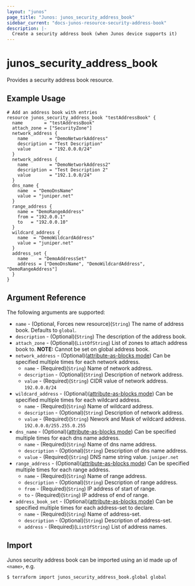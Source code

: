 ```yaml
---
layout: "junos"
page_title: "Junos: junos_security_address_book"
sidebar_current: "docs-junos-resource-security-address-book"
description: |-
  Create a security address book (when Junos device supports it)
---
```


# junos_security_address_book

Provides a security address book resource.

## Example Usage

```hcl
# Add an address book with entries
resource junos_security_address_book "testAddressBook" {
  name        = "testAddressBook"
  attach_zone = ["SecurityZone"]
  network_address {
    name        = "DemoNetworkAddress"
    description = "Test Description"
    value       = "192.0.0.0/24"
  }
  network_address {
    name        = "DemoNetworkAddress2"
    description = "Test Description 2"
    value       = "192.1.0.0/24"
  }
  dns_name {
    name  = "DemoDnsName"
    value = "juniper.net"
  }
  range_address {
    name = "DemoRangeAddress"
    from = "192.0.0.1"
    to   = "192.0.0.10"
  }
  wildcard_address {
    name  = "DemoWildcardAddress"
    value = "juniper.net"
  }
  address_set {
    name    = "DemoAddressSet"
    address = ["DemoDnsName", "DemoWildcardAddress", "DemoRangeAddress"]
  }
}
```

## Argument Reference

The following arguments are supported:

* `name` - (Optional, Forces new resource)(`String`) The name of address book. Defaults to `global`.
* `description` - (Optional)(`String`) The description of the address book.
* `attach_zone` - (Optional)(`ListOfString`) List of zones to attach address book to. **NOTE:** Cannot be set on global address book.
* `network_address` - (Optional)([attribute-as-blocks mode](https://www.terraform.io/docs/configuration/attr-as-blocks.html)) Can be specified multiple times for each network address.
  * `name` - (Required)(`String`) Name of network address.
  * `description` - (Optional)(`String`) Description of network address.
  * `value` - (Required)(`String`) CIDR value of network address. `192.0.0.0/24`
* `wildcard_address` - (Optional)([attribute-as-blocks mode](https://www.terraform.io/docs/configuration/attr-as-blocks.html)) Can be specified multiple times for each wildcard address.
  * `name` - (Required)(`String`) Name of wildcard address.
  * `description` - (Optional)(`String`) Description of network address.
  * `value` - (Required)(`String`) Nework and Mask of wildcard address. `192.0.0.0/255.255.0.255`
* `dns_name` - (Optional)([attribute-as-blocks mode](https://www.terraform.io/docs/configuration/attr-as-blocks.html)) Can be specified multiple times for each dns name address.
  * `name` - (Required)(`String`) Name of dns name address.
  * `description` - (Optional)(`String`) Description of dns name address.
  * `value` - (Required)(`String`) DNS name string value. `juniper.net`
* `range_address` - (Optional)([attribute-as-blocks mode](https://www.terraform.io/docs/configuration/attr-as-blocks.html))  Can be specified multiple times for each range address.
  * `name` - (Required)(`String`) Name of range address.
  * `description` - (Optional)(`String`) Description of range address.
  * `from` - (Required)(`String`) IP address of start of range.
  * `to` - (Required)(`String`) IP address of end of range.
* `address_book_set` - (Optional)([attribute-as-blocks mode](https://www.terraform.io/docs/configuration/attr-as-blocks.html)) Can be specified multiple times for each address-set to declare.
  * `name` - (Required)(`String`) Name of address-set.
  * `description` - (Optional)(`String`) Description of address-set.
  * `address` - (Required)(`ListOfString`) List of address names.

## Import

Junos security address book can be imported using an id made up of `<name>`, e.g.

```shell
$ terraform import junos_security_address_book.global global
```
